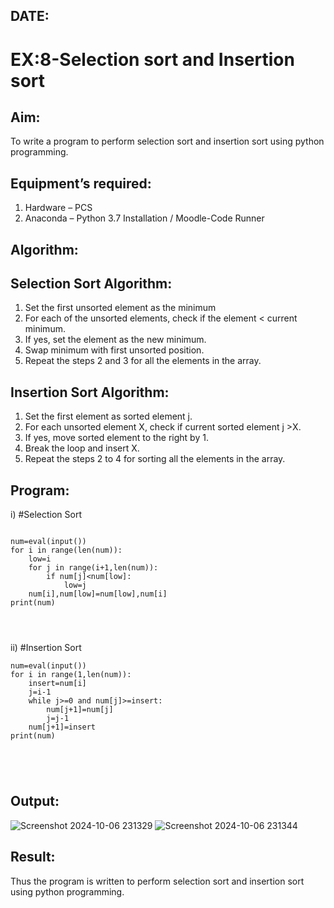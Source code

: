 ## DATE:
# EX:8-Selection sort and Insertion sort
## Aim:
To write a program to perform selection sort and insertion sort using python programming.
## Equipment’s required:
1.	Hardware – PCS
2.	Anaconda – Python 3.7 Installation / Moodle-Code Runner
## Algorithm:
## Selection Sort Algorithm:
1.	Set the first unsorted element as the minimum
2.	For each of the unsorted elements, check if the element < current minimum.
3.	If yes, set the element as the new minimum.
4.	Swap minimum with first unsorted position.
5.	Repeat the steps 2 and 3 for all the elements in the array.
## Insertion Sort Algorithm:
1.	Set the first element as sorted element j.
2.	For each unsorted element X, check if current sorted element j >X.
3.	If yes, move sorted element to the right by 1.
4.	Break the loop and insert X.
5.	Repeat the steps 2 to 4 for sorting all the elements in the array.
## Program:
i)	#Selection Sort
```

num=eval(input())
for i in range(len(num)):
    low=i
    for j in range(i+1,len(num)):
        if num[j]<num[low]:
            low=j
    num[i],num[low]=num[low],num[i]
print(num)




```
ii)	#Insertion Sort
```
num=eval(input())
for i in range(1,len(num)):
    insert=num[i]
    j=i-1
    while j>=0 and num[j]>=insert:
        num[j+1]=num[j]
        j=j-1
    num[j+1]=insert
print(num)





```

## Output:

![Screenshot 2024-10-06 231329](https://github.com/user-attachments/assets/64829de9-7973-4a74-a55e-725026482839)
![Screenshot 2024-10-06 231344](https://github.com/user-attachments/assets/b29027a6-45c8-46aa-9571-fe4c2b21e8c4)


## Result:
Thus the program is written to perform selection sort and insertion sort using python programming.
